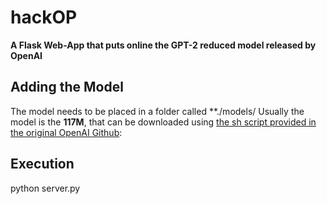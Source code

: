 # hackOP
**A Flask Web-App that puts online the GPT-2 reduced model released by OpenAI**

## Adding the Model
The model needs to be placed in a folder called **./models/ Usually the model is the **117M**, that can be downloaded using [the sh script provided in the original OpenAI Github](https://github.com/openai/gpt-2/blob/master/download_model.sh):

## Execution
python server.py
